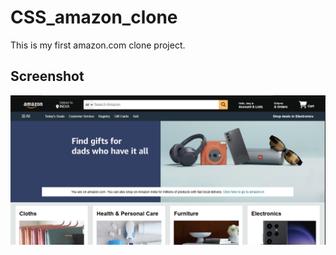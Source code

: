 # CSS_amazon_clone
This is my first amazon.com clone project.

## Screenshot
![Dashboard Screenshot](https://github.com/jerrydhruv/CSS_amazon_clone/blob/main/Screenshot%202025-07-31%20090331.png)
